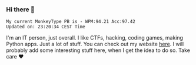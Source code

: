 ### Hi there 👋
<!-- PB START -->
```
My current MonkeyType PB is - WPM:94.21 Acc:97.42
Updated on: 23:20:34 CEST Time
```
<!-- PB END -->
I'm an IT person, just overall. I like CTFs, hacking, coding games, making Python apps. Just a lot of stuff.
You can check out my website [here](https://skill3472.github.io/).
I will probably add some interesting stuff here, when I get the idea to do so. Take care ❤️
